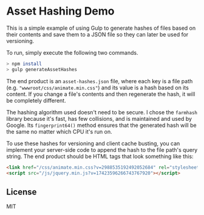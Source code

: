 # Asset Hashing Demo

This is a simple example of using Gulp to generate hashes of files based on their contents and save them to a JSON file so they can later be used for versioning.

To run, simply execute the following two commands.

```bash
> npm install
> gulp generateAssetHashes
```

The end product is an `asset-hashes.json` file, where each key is a file path (e.g. `"wwwroot/css/animate.min.css"`) and its value is a hash based on its content. If you change a file's contents and then regenerate the hash, it will be completely different.

The hashing algorithm used doesn't need to be secure. I chose the `farmhash` library because it's fast, has few collisions, and is maintained and used by Google. Its `fingerprint64()` method ensures that the generated hash will be the same no matter which CPU it's run on.

To use these hashes for versioning and client cache busting, you can implement your server-side code to append the hash to the file path's query string. The end product should be HTML tags that look something like this:
```html
<link href="/css/animate.min.css?v=2988535192492052684" rel="stylesheet"/>
<script src="/js/jquery.min.js?v=17423596266743767920"></script>
```

## License

MIT